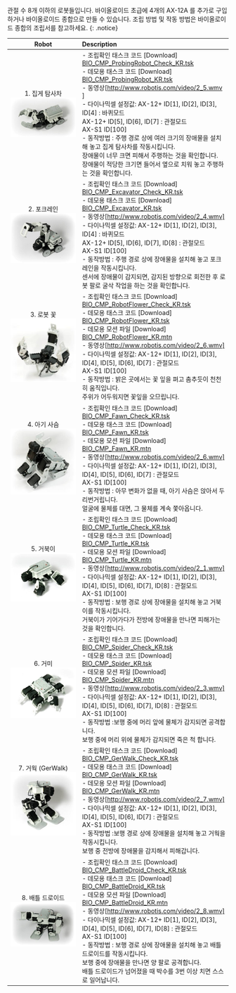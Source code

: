 관절 수 8개 이하의 로봇들입니다. 바이올로이드 초급에 4개의 AX-12A 를 추가로 구입하거나 바이올로이드 종합으로 만들 수 있습니다. 조립 방법 및 작동 방법은 바이올로이드 종합의 조립서를 참고하세요.
{: .notice}

|Robot|Description|
| :---: | :--- |
|1. 집게 탐사차 <br />![](/assets/images/edu/bioloid/probingrobot_kr.jpg)|- 조립확인 태스크 코드 [Download] [BIO_CMP_ProbingRobot_Check_KR.tsk]<br/>- 데모용 태스크 코드 [Download] [BIO_CMP_ProbingRobot_KR.tsk]<br/>- 동영상[http://www.robotis.com/video/2_5.wmv    ]<br/>- 다이나믹셀 설정값: AX-12+ ID[1], ID[2], ID[3], ID[4] : 바퀴모드 <br/> AX-12+ ID[5], ID[6], ID[7] : 관절모드 <br/> AX-S1 ID[100] <br/> - 동작방법 : 주행 경로 상에 여러 크기의 장애물을 설치해 놓고 집게 탐사차를 작동시킵니다.<br/> 장애물이 너무 크면 피해서 주행하는 것을 확인합니다. <br/> 장애물이 적당한 크기면 들어서 옆으로 치워 놓고 주행하는 것을 확인합니다.  |
|2. 포크레인<br />![](/assets/images/edu/bioloid/excavator_kr.jpg)|- 조립확인 태스크 코드 [Download] [BIO_CMP_Excavator_Check_KR.tsk]<br/>- 데모용 태스크 코드 [Download] [BIO_CMP_Excavator_KR.tsk]<br/>- 동영상[http://www.robotis.com/video/2_4.wmv]<br/>- 다이나믹셀 설정값: AX-12+ ID[1], ID[2], ID[3], ID[4] : 바퀴모드 <br/> AX-12+ ID[5], ID[6], ID[7], ID[8] : 관절모드 <br/> AX-S1 ID[100] <br/> - 동작방법 : 주행 경로 상에 장애물을 설치해 놓고 포크레인을 작동시킵니다. <br/> 센서에 장애물이 감지되면, 감지된 방향으로 회전한 후 로봇 팔로 굴삭 작업을 하는 것을 확인합니다.|
|3. 로봇 꽃 <br/>![](/assets/images/edu/bioloid/flower_kr.jpg)|- 조립확인 태스크 코드 [Download] [BIO_CMP_RobotFlower_Check_KR.tsk]<br/>- 데모용 태스크 코드 [Download] [BIO_CMP_RobotFlower_KR.tsk]<br/>- 데모용 모션 파일 [Download] [BIO_CMP_RobotFlower_KR.mtn]<br/>- 동영상[http://www.robotis.com/video/2_6.wmv]<br/>- 다이나믹셀 설정값: AX-12+ ID[1], ID[2], ID[3], ID[4], ID[5], ID[6], ID[7] : 관절모드 <br/>  AX-S1 ID[100] <br/>- 동작방법 : 밝은 곳에서는 꽃 잎을 펴고 춤추듯이 천천히 움직입니다. <br/> 주위가 어두워지면 꽃잎을 오므립니다.|
|4. 아기 사슴 <br />![](/assets/images/edu/bioloid/fawn_kr.jpg)|- 조립확인 태스크 코드 [Download] [BIO_CMP_Fawn_Check_KR.tsk]<br/>- 데모용 태스크 코드 [Download] [BIO_CMP_Fawn_KR.tsk]<br/>- 데모용 모션 파일 [Download] [BIO_CMP_Fawn_KR.mtn]<br/>- 동영상[http://www.robotis.com/video/2_6.wmv]<br/>- 다이나믹셀 설정값: AX-12+ ID[1], ID[2], ID[3], ID[4], ID[5], ID[6], ID[7] : 관절모드 <br/>AX-S1 ID[100] <br/>- 동작방법 : 아무 변화가 없을 때, 아기 사슴은 앉아서 두리번거립니다. <br/> 얼굴에 물체를 대면, 그 물체를 계속 쫓아옵니다.|
|5. 거북이  <br />![](/assets/images/edu/bioloid/turtle_kr.jpg)|- 조립확인 태스크 코드 [Download] [BIO_CMP_Turtle_Check_KR.tsk]<br/>- 데모용 태스크 코드 [Download] [BIO_CMP_Turtle_KR.tsk]<br/>- 데모용 모션 파일 [Download] [BIO_CMP_Turtle_KR.mtn]<br/>- 동영상[http://www.robotis.com/video/2_1.wmv]<br/>- 다이나믹셀 설정값: AX-12+ ID[1], ID[2], ID[3], ID[4], ID[5], ID[6], ID[7], ID[8] : 관절모드 <br/>AX-S1 ID[100] <br/> - 동작방법 : 보행 경로 상에 장애물을 설치해 놓고 거북이를 작동시킵니다. <br/> 거북이가 기어가다가 전방에 장애물을 만나면 피해가는 것을 확인합니다.|
|6. 거미 <br />![](/assets/images/edu/bioloid/spider_kr.jpg)|- 조립확인 태스크 코드 [Download] [BIO_CMP_Spider_Check_KR.tsk]<br/>- 데모용 태스크 코드 [Download] [BIO_CMP_Spider_KR.tsk]<br/>- 데모용 모션 파일 [Download] [BIO_CMP_Spider_KR.mtn]<br/>- 동영상[http://www.robotis.com/video/2_3.wmv]<br/>- 다이나믹셀 설정값: AX-12+ ID[1], ID[2], ID[3], ID[4], ID[5], ID[6], ID[7], ID[8] : 관절모드 <br/>AX-S1 ID[100] <br/>- 동작방법 :보행 중에 머리 앞에 물체가 감지되면 공격합니다. <br/> 보행 중에 머리 위에 물체가 감지되면 죽은 척 합니다.|
|7. 거웍 (GerWalk)  <br />![](/assets/images/edu/bioloid/gerwalk_kr.jpg)|- 조립확인 태스크 코드 [Download] [BIO_CMP_GerWalk_Check_KR.tsk]<br/>- 데모용 태스크 코드 [Download] [BIO_CMP_GerWalk_KR.tsk]<br/>- 데모용 모션 파일 [Download] [BIO_CMP_GerWalk_KR.mtn]<br/> - 동영상[http://www.robotis.com/video/2_7.wmv]<br/>- 다이나믹셀 설정값: AX-12+ ID[1], ID[2], ID[3], ID[4], ID[5], ID[6], ID[7] : 관절모드 <br/>AX-S1 ID[100] <br/>- 동작방법 :보행 경로 상에 장애물을 설치해 놓고 거웍을 작동시킵니다. <br/> 보행 중 전방에 장애물을 감지해서 피해갑니다.|
|8. 배틀 드로이드  <br />![](/assets/images/edu/bioloid/battledroid_kr.jpg)|- 조립확인 태스크 코드 [Download] [BIO_CMP_BattleDroid_Check_KR.tsk]<br/>- 데모용 태스크 코드 [Download] [BIO_CMP_BattleDroid_KR.tsk]<br/>- 데모용 모션 파일 [Download] [BIO_CMP_BattleDroid_KR.mtn]<br/>- 동영상[http://www.robotis.com/video/2_8.wmv]<br/>- 다이나믹셀 설정값: AX-12+ ID[1], ID[2], ID[3], ID[4], ID[5], ID[6], ID[7], ID[8] : 관절모드 <br/> AX-S1 ID[100]<br/> - 동작방법 : 보행 경로 상에 장애물을 설치해 놓고 배틀 드로이드를 작동시킵니다. <br/> 보행 중에 장애물을 만나면 양 팔로 공격합니다. <br/> 배틀 드로이드가 넘어졌을 때 박수를 3번 이상 치면 스스로 일어납니다.|

[BIO_CMP_ProbingRobot_Check_KR.tsk]: http://support.robotis.com/ko/baggage_files/bioloid/bio_cmp_probingrobot_check_kr.tsk
[BIO_CMP_ProbingRobot_KR.tsk]: http://support.robotis.com/ko/baggage_files/bioloid/bio_cmp_probingrobot_kr.tsk
[BIO_CMP_Excavator_Check_KR.tsk]: http://support.robotis.com/ko/baggage_files/bioloid/bio_cmp_excavator_check_kr.tsk
[BIO_CMP_Excavator_KR.tsk]: http://support.robotis.com/ko/baggage_files/bioloid/bio_cmp_excavator_kr.tsk
[BIO_CMP_RobotFlower_Check_KR.tsk]: http://support.robotis.com/ko/baggage_files/bioloid/bio_cmp_robotflower_check_kr.tsk
[BIO_CMP_RobotFlower_KR.tsk]: http://support.robotis.com/ko/baggage_files/bioloid/bio_cmp_robotflower_kr.tsk
[BIO_CMP_RobotFlower_KR.mtn]: http://support.robotis.com/ko/baggage_files/bioloid/bio_cmp_robotflower_kr.mtn
[BIO_CMP_Fawn_Check_KR.tsk]: http://support.robotis.com/ko/baggage_files/bioloid/bio_cmp_fawn_check_kr.tsk
[BIO_CMP_Fawn_KR.tsk]: http://support.robotis.com/ko/baggage_files/bioloid/bio_cmp_fawn_kr.tsk
[BIO_CMP_Fawn_KR.mtn]: http://support.robotis.com/ko/baggage_files/bioloid/bio_cmp_fawn_kr.mtn
[BIO_CMP_Turtle_Check_KR.tsk]: http://support.robotis.com/ko/baggage_files/bioloid/bio_cmp_turtle_check_kr.tsk
[BIO_CMP_Turtle_KR.tsk]: http://support.robotis.com/ko/baggage_files/bioloid/bio_cmp_turtle_kr.tsk
[BIO_CMP_Turtle_KR.mtn]: http://support.robotis.com/ko/baggage_files/bioloid/bio_cmp_turtle_kr.mtn
[BIO_CMP_Spider_Check_KR.tsk]: http://support.robotis.com/ko/baggage_files/bioloid/bio_cmp_spider_check_kr.tsk
[BIO_CMP_Spider_KR.tsk]: http://support.robotis.com/ko/baggage_files/bioloid/bio_cmp_spider_kr.tsk
[BIO_CMP_Spider_KR.mtn]: http://support.robotis.com/ko/baggage_files/bioloid/bio_cmp_spider_kr.mtn
[BIO_CMP_GerWalk_Check_KR.tsk]: http://support.robotis.com/ko/baggage_files/bioloid/bio_cmp_gerwalk_check_kr.tsk
[BIO_CMP_GerWalk_KR.tsk]: http://support.robotis.com/ko/baggage_files/bioloid/bio_cmp_gerwalk_kr.tsk
[BIO_CMP_GerWalk_KR.mtn]: http://support.robotis.com/ko/baggage_files/bioloid/bio_cmp_gerwalk_kr.mtn
[BIO_CMP_BattleDroid_Check_KR.tsk]: http://support.robotis.com/ko/baggage_files/bioloid/bio_cmp_battledroid_check_kr.tsk
[BIO_CMP_BattleDroid_KR.tsk]: http://support.robotis.com/ko/baggage_files/bioloid/bio_cmp_battledroid_kr.tsk
[BIO_CMP_BattleDroid_KR.mtn]: http://support.robotis.com/ko/baggage_files/bioloid/bio_cmp_battledroid_kr.mtn
